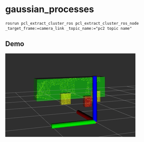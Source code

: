 # gaussian_processes  
~~~
rosrun pcl_extract_cluster_ros pcl_extract_cluster_ros_node _target_frame:=camera_link _topic_name:="pc2 topic name"
~~~  

## Demo  

![demo](./demo.gif)  
 


